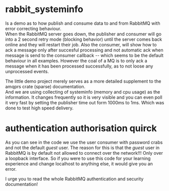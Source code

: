 # rabbit_systeminfo

Is a demo as to how publish and consume data to and from RabbitMQ with error correcting behaviour.<br/>
When the RabbitMQ server goes down, the publisher and consumer will go into a 2 second retry mode (blocking behavior) until the server comes back online
and they will restart their job.
Also the consumer, will show how to ack a message only after succesful processing and not automatic ack when message is send to the consumer callback -- which seems to be the default behaviour in all examples.
However the coal of a MQ is to only ack a message when it has been processed successfully, as to not loose any unprocessed events.

The little demo project merely serves as a more detailed supplement to the amqprs crate (sparse) documentation.<br/>
And we are using collecting of systeminfo (memory and cpu usage) as the information. It changes frequently so it is very visible and you can even poll it very fast by setting the publisher time out form 1000ms to 1ms. Which was done to test high speed delivery.

# authentication authorisation quirck
As you can see in the code we use the user consumer with password crabs and not the default *guest* user.
The reason for this is that the *guest*  user in RabbitMQ is by default not allowed to connect over the network!!! Only over a loopback interface. So if you were to use this code for your learning experience and change localhost to anything else, it would give you an error.

I urge you to read the whole RabbitMQ authentication and security documentation!